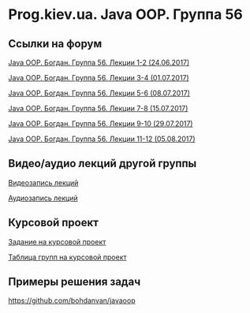 Prog.kiev.ua. Java OOP. Группа 56
===

## Cсылки на форум

[Java OOP. Богдан. Группа 56. Лекции 1-2 (24.06.2017)](https://prog.kiev.ua/forum/index.php/topic,2984.0.html)

[Java OOP. Богдан. Группа 56. Лекции 3-4 (01.07.2017)](https://prog.kiev.ua/forum/index.php/topic,3000.0.html)

[Java OOP. Богдан. Группа 56. Лекции 5-6 (08.07.2017)](https://prog.kiev.ua/forum/index.php/topic,3015.0.html)

[Java OOP. Богдан. Группа 56. Лекции 7-8 (15.07.2017)](https://prog.kiev.ua/forum/index.php/topic,3030.0.html)

[Java OOP. Богдан. Группа 56. Лекции 9-10 (29.07.2017)](https://prog.kiev.ua/forum/index.php/topic,3045.0.html)

[Java OOP. Богдан. Группа 56. Лекции 11-12 (05.08.2017)](https://prog.kiev.ua/forum/index.php/topic,3060.0.html)

## Видео/аудио лекций другой группы

[Видеозапись лекций](https://mega.nz/#F!fI9ACBqB)

[Аудиозапись лекций](https://mega.nz/#F!iIUhgL5T)

## Курсовой проект

[Задание на курсовой проект](https://docs.google.com/document/d/1BD_RtdtKI4MZylI_UGOGdE8_d2CZTZnfVCWwirvSVbU/edit)

[Таблица групп на курсовой проект](https://docs.google.com/spreadsheets/d/1mj6yxu_vVfMt2vDrgSAfAz4SYTzd_1YEPGJK4dE67_w/edit?usp=sharing)

## Примеры решения задач

https://github.com/bohdanvan/javaoop
